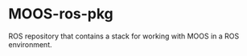 MOOS-ros-pkg
============

ROS repository that contains a stack for working with MOOS in a ROS environment.
